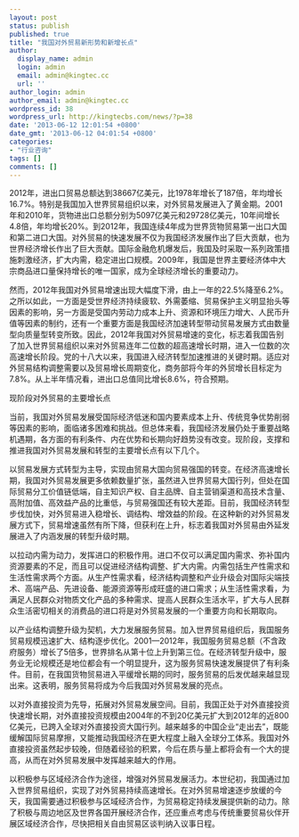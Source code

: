 ```yaml
---
layout: post
status: publish
published: true
title: "我国对外贸易新形势和新增长点"
author:
  display_name: admin
  login: admin
  email: admin@kingtec.cc
  url: ''
author_login: admin
author_email: admin@kingtec.cc
wordpress_id: 38
wordpress_url: http://kingtecbs.com/news/?p=38
date: '2013-06-12 12:01:54 +0800'
date_gmt: '2013-06-12 04:01:54 +0800'
categories:
- "行业咨询"
tags: []
comments: []
---
```

<p>2012年，进出口贸易总额达到38667亿美元，比1978年增长了187倍，年均增长16.7%。特别是我国加入世界贸易组织以来，对外贸易发展进入了黄金期。2001年和2010年，货物进出口总额分别为5097亿美元和29728亿美元，10年间增长4.8倍，年均增长20%。到2012年，我国连续4年成为世界货物贸易第一出口大国和第二进口大国。对外贸易的快速发展不仅为我国经济发展作出了巨大贡献，也为世界经济增长作出了巨大贡献。国际金融危机爆发后，我国及时采取一系列政策措施刺激经济，扩大内需，稳定进出口规模。2009年，我国是世界主要经济体中大宗商品进口量保持增长的唯一国家，成为全球经济增长的重要动力。</p>
<p>然而，2012年我国对外贸易增速出现大幅度下滑，由上一年的22.5%降至6.2%。之所以如此，一方面是受世界经济持续疲软、外需萎缩、贸易保护主义明显抬头等因素的影响，另一方面是受国内劳动力成本上升、资源和环境压力增大、人民币升值等因素的制约，还有一个重要方面是我国经济加速转型带动贸易发展方式由数量型向质量型转变所致。因此，2012年我国对外贸易增速的变化，标志着我国告别了加入世界贸易组织以来对外贸易连年二位数的超高速增长时期，进入一位数的次高速增长阶段。党的十八大以来，我国进入经济转型加速推进的关键时期。适应对外贸易结构调整需要以及贸易增长周期变化，商务部将今年的外贸增长目标定为7.8%。从上半年情况看，进出口总值同比增长8.6%，符合预期。</p>
<p>现阶段对外贸易的主要增长点</p>
<p>当前，我国对外贸易发展受国际经济低迷和国内要素成本上升、传统竞争优势削弱等因素的影响，面临诸多困难和挑战。但总体来看，我国经济发展仍处于重要战略机遇期，各方面的有利条件、内在优势和长期向好趋势没有改变。现阶段，支撑和推进我国对外贸易发展和转型的主要增长点有以下几个。</p>
<p>以贸易发展方式转型为主导，实现由贸易大国向贸易强国的转变。在经济高速增长期，我国对外贸易发展更多依赖数量扩张，虽然进入世界贸易大国行列，但处在国际贸易分工价值链低端，自主知识产权、自主品牌、自主营销渠道和高技术含量、高附加值、高效益产品的比重低，与贸易强国还有较大差距。目前，我国经济转型步伐加快，对外贸易进入稳增长、调结构、增效益的阶段。在这种新的对外贸易发展方式下，贸易增速虽然有所下降，但获利在上升，标志着我国对外贸易由外延发展进入了内涵发展的转型升级时期。</p>
<p>以拉动内需为动力，发挥进口的积极作用。进口不仅可以满足国内需求、弥补国内资源要素的不足，而且可以促进经济结构调整、扩大内需。内需包括生产性需求和生活性需求两个方面。从生产性需求看，经济结构调整和产业升级会对国际尖端技术、高端产品、先进设备、能源资源等形成旺盛的进口需求；从生活性需求看，为满足人民群众对物质文化产品的多种需求、提高人民群众生活水平，扩大与人民群众生活密切相关的消费品的进口将是对外贸易发展的一个重要方向和长期取向。</p>
<p>以产业结构调整升级为契机，大力发展服务贸易。加入世界贸易组织后，我国服务贸易规模迅速扩大、结构逐步优化。2001—2012年，我国服务贸易总额（不含政府服务）增长了5倍多，世界排名从第十位上升到第三位。在经济转型升级中，服务业无论规模还是地位都会有一个明显提升，这为服务贸易快速发展提供了有利条件。目前，在我国货物贸易进入平缓增长期的同时，服务贸易的后发优越来越显现出来。这表明，服务贸易将成为今后我国对外贸易发展的亮点。</p>
<p>以对外直接投资为先导，拓展对外贸易发展空间。目前，我国正处于对外直接投资快速增长期，对外直接投资规模由2004年的不到20亿美元扩大到2012年的近800亿美元，已跨入全球对外直接投资大国行列。越来越多的中国企业“走出去”，既能缓解国际贸易摩擦，又能推动我国经济在更大程度上融入全球分工体系。我国对外直接投资虽然起步较晚，但随着经验的积累，今后在质与量上都将会有一个大的提高，从而在对外贸易发展中发挥越来越大的作用。</p>
<p>以积极参与区域经济合作为途径，增强对外贸易发展活力。本世纪初，我国通过加入世界贸易组织，实现了对外贸易持续高速增长。在对外贸易增速逐步放缓的今天，我国需要通过积极参与区域经济合作，为贸易稳定持续发展提供新的动力。除了积极与周边地区及世界各国开展经济合作，还应重点考虑与传统重要贸易伙伴开展区域经济合作，尽快把相关自由贸易区谈判纳入议事日程。</p>
